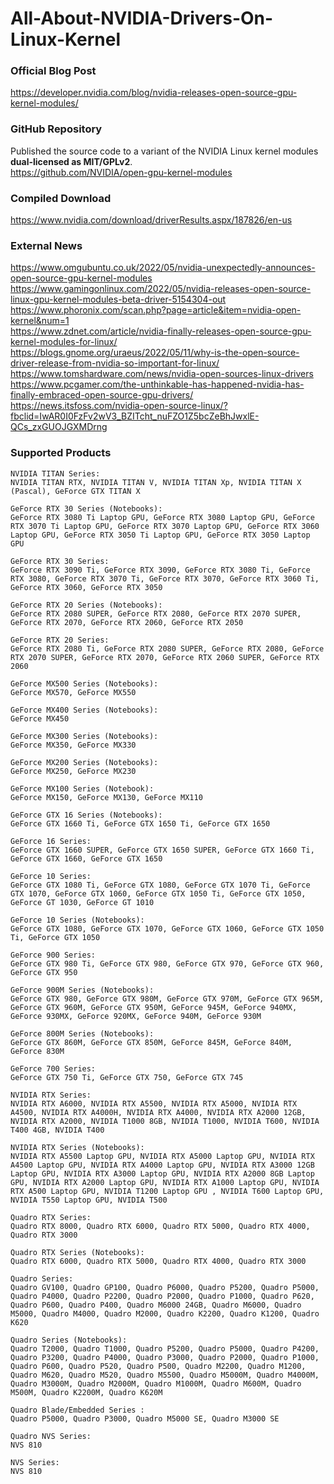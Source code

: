 # All-About-NVIDIA-Drivers-On-Linux-Kernel


### Official Blog Post
<https://developer.nvidia.com/blog/nvidia-releases-open-source-gpu-kernel-modules/>

### GitHub Repository
Published the source code to a variant of the NVIDIA Linux kernel modules **dual-licensed as MIT/GPLv2**.  
<https://github.com/NVIDIA/open-gpu-kernel-modules>

### Compiled Download
<https://www.nvidia.com/download/driverResults.aspx/187826/en-us>

### External News
<https://www.omgubuntu.co.uk/2022/05/nvidia-unexpectedly-announces-open-source-gpu-kernel-modules>  
<https://www.gamingonlinux.com/2022/05/nvidia-releases-open-source-linux-gpu-kernel-modules-beta-driver-5154304-out>  
<https://www.phoronix.com/scan.php?page=article&item=nvidia-open-kernel&num=1>  
<https://www.zdnet.com/article/nvidia-finally-releases-open-source-gpu-kernel-modules-for-linux/>  
<https://blogs.gnome.org/uraeus/2022/05/11/why-is-the-open-source-driver-release-from-nvidia-so-important-for-linux/>  
<https://www.tomshardware.com/news/nvidia-open-sources-linux-drivers>  
<https://www.pcgamer.com/the-unthinkable-has-happened-nvidia-has-finally-embraced-open-source-gpu-drivers/>  
<https://news.itsfoss.com/nvidia-open-source-linux/?fbclid=IwAR0I0FzFv2wV3_BZITcht_nuFZO1Z5bcZeBhJwxlE-QCs_zxGUOJGXMDrng>  

### Supported Products
```
NVIDIA TITAN Series:
NVIDIA TITAN RTX, NVIDIA TITAN V, NVIDIA TITAN Xp, NVIDIA TITAN X (Pascal), GeForce GTX TITAN X

GeForce RTX 30 Series (Notebooks):
GeForce RTX 3080 Ti Laptop GPU, GeForce RTX 3080 Laptop GPU, GeForce RTX 3070 Ti Laptop GPU, GeForce RTX 3070 Laptop GPU, GeForce RTX 3060 Laptop GPU, GeForce RTX 3050 Ti Laptop GPU, GeForce RTX 3050 Laptop GPU

GeForce RTX 30 Series:
GeForce RTX 3090 Ti, GeForce RTX 3090, GeForce RTX 3080 Ti, GeForce RTX 3080, GeForce RTX 3070 Ti, GeForce RTX 3070, GeForce RTX 3060 Ti, GeForce RTX 3060, GeForce RTX 3050

GeForce RTX 20 Series (Notebooks):
GeForce RTX 2080 SUPER, GeForce RTX 2080, GeForce RTX 2070 SUPER, GeForce RTX 2070, GeForce RTX 2060, GeForce RTX 2050

GeForce RTX 20 Series:
GeForce RTX 2080 Ti, GeForce RTX 2080 SUPER, GeForce RTX 2080, GeForce RTX 2070 SUPER, GeForce RTX 2070, GeForce RTX 2060 SUPER, GeForce RTX 2060

GeForce MX500 Series (Notebooks):
GeForce MX570, GeForce MX550

GeForce MX400 Series (Notebooks):
GeForce MX450

GeForce MX300 Series (Notebooks):
GeForce MX350, GeForce MX330

GeForce MX200 Series (Notebooks):
GeForce MX250, GeForce MX230

GeForce MX100 Series (Notebook):
GeForce MX150, GeForce MX130, GeForce MX110

GeForce GTX 16 Series (Notebooks):
GeForce GTX 1660 Ti, GeForce GTX 1650 Ti, GeForce GTX 1650

GeForce 16 Series:
GeForce GTX 1660 SUPER, GeForce GTX 1650 SUPER, GeForce GTX 1660 Ti, GeForce GTX 1660, GeForce GTX 1650

GeForce 10 Series:
GeForce GTX 1080 Ti, GeForce GTX 1080, GeForce GTX 1070 Ti, GeForce GTX 1070, GeForce GTX 1060, GeForce GTX 1050 Ti, GeForce GTX 1050, GeForce GT 1030, GeForce GT 1010

GeForce 10 Series (Notebooks):
GeForce GTX 1080, GeForce GTX 1070, GeForce GTX 1060, GeForce GTX 1050 Ti, GeForce GTX 1050

GeForce 900 Series:
GeForce GTX 980 Ti, GeForce GTX 980, GeForce GTX 970, GeForce GTX 960, GeForce GTX 950

GeForce 900M Series (Notebooks):
GeForce GTX 980, GeForce GTX 980M, GeForce GTX 970M, GeForce GTX 965M, GeForce GTX 960M, GeForce GTX 950M, GeForce 945M, GeForce 940MX, GeForce 930MX, GeForce 920MX, GeForce 940M, GeForce 930M

GeForce 800M Series (Notebooks):
GeForce GTX 860M, GeForce GTX 850M, GeForce 845M, GeForce 840M, GeForce 830M

GeForce 700 Series:
GeForce GTX 750 Ti, GeForce GTX 750, GeForce GTX 745

NVIDIA RTX Series:
NVIDIA RTX A6000, NVIDIA RTX A5500, NVIDIA RTX A5000, NVIDIA RTX A4500, NVIDIA RTX A4000H, NVIDIA RTX A4000, NVIDIA RTX A2000 12GB, NVIDIA RTX A2000, NVIDIA T1000 8GB, NVIDIA T1000, NVIDIA T600, NVIDIA T400 4GB, NVIDIA T400

NVIDIA RTX Series (Notebooks):
NVIDIA RTX A5500 Laptop GPU, NVIDIA RTX A5000 Laptop GPU, NVIDIA RTX A4500 Laptop GPU, NVIDIA RTX A4000 Laptop GPU, NVIDIA RTX A3000 12GB Laptop GPU, NVIDIA RTX A3000 Laptop GPU, NVIDIA RTX A2000 8GB Laptop GPU, NVIDIA RTX A2000 Laptop GPU, NVIDIA RTX A1000 Laptop GPU, NVIDIA RTX A500 Laptop GPU, NVIDIA T1200 Laptop GPU , NVIDIA T600 Laptop GPU, NVIDIA T550 Laptop GPU, NVIDIA T500

Quadro RTX Series:
Quadro RTX 8000, Quadro RTX 6000, Quadro RTX 5000, Quadro RTX 4000, Quadro RTX 3000

Quadro RTX Series (Notebooks):
Quadro RTX 6000, Quadro RTX 5000, Quadro RTX 4000, Quadro RTX 3000

Quadro Series:
Quadro GV100, Quadro GP100, Quadro P6000, Quadro P5200, Quadro P5000, Quadro P4000, Quadro P2200, Quadro P2000, Quadro P1000, Quadro P620, Quadro P600, Quadro P400, Quadro M6000 24GB, Quadro M6000, Quadro M5000, Quadro M4000, Quadro M2000, Quadro K2200, Quadro K1200, Quadro K620

Quadro Series (Notebooks):
Quadro T2000, Quadro T1000, Quadro P5200, Quadro P5000, Quadro P4200, Quadro P3200, Quadro P4000, Quadro P3000, Quadro P2000, Quadro P1000, Quadro P600, Quadro P520, Quadro P500, Quadro M2200, Quadro M1200, Quadro M620, Quadro M520, Quadro M5500, Quadro M5000M, Quadro M4000M, Quadro M3000M, Quadro M2000M, Quadro M1000M, Quadro M600M, Quadro M500M, Quadro K2200M, Quadro K620M

Quadro Blade/Embedded Series :
Quadro P5000, Quadro P3000, Quadro M5000 SE, Quadro M3000 SE

Quadro NVS Series:
NVS 810

NVS Series:
NVS 810
```
